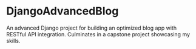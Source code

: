 # DjangoAdvancedBlog
An advanced Django project for building an optimized blog app with RESTful API integration. Culminates in a capstone project showcasing my skills.
